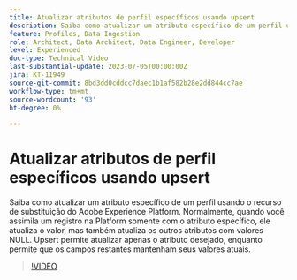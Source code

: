 ```yaml
---
title: Atualizar atributos de perfil específicos usando upsert
description: Saiba como atualizar um atributo específico de um perfil usando o recurso de substituição do Adobe Experience Platform.
feature: Profiles, Data Ingestion
role: Architect, Data Architect, Data Engineer, Developer
level: Experienced
doc-type: Technical Video
last-substantial-update: 2023-07-05T00:00:00Z
jira: KT-11949
source-git-commit: 8bd3dd0cddcc7daec1b1af582b28e2dd844cc7ae
workflow-type: tm+mt
source-wordcount: '93'
ht-degree: 0%

---
```



# Atualizar atributos de perfil específicos usando upsert

Saiba como atualizar um atributo específico de um perfil usando o recurso de substituição do Adobe Experience Platform. Normalmente, quando você assimila um registro na Platform somente com o atributo específico, ele atualiza o valor, mas também atualiza os outros atributos com valores NULL. Upsert permite atualizar apenas o atributo desejado, enquanto permite que os campos restantes mantenham seus valores atuais.

>[!VIDEO](https://video.tv.adobe.com/v/3416133/?learn=on)
